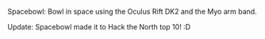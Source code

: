 Spacebowl: Bowl in space using the Oculus Rift DK2 and the Myo arm band.

Update: Spacebowl made it to Hack the North top 10! :D
